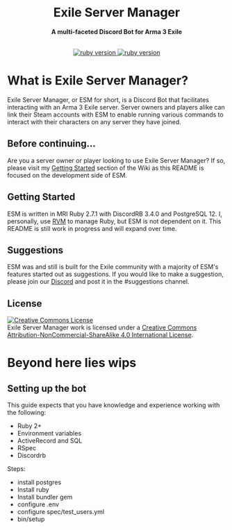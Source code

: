 <div align="center">
  <br>
  <h1>Exile Server Manager</h1>
  <strong>A multi-faceted Discord Bot for Arma 3 Exile</strong>
</div>
<br>
<p align="center">
  <a href="https://www.ruby-lang.org/en/">
    <img src="https://img.shields.io/badge/Ruby-v2.7.1-green.svg" alt="ruby version">
  </a>
  <a href="https://www.esmbot.com/releases">
    <img src="https://img.shields.io/badge/ESM-v2.0-blue.svg" alt="ruby version">
  </a>
</p>

# What is Exile Server Manager?
Exile Server Manager, or ESM for short, is a Discord Bot that facilitates interacting with an Arma 3 Exile server. Server owners and players alike can link their Steam accounts with ESM to enable running various commands to interact with their characters on any server they have joined.

## Before continuing...
Are you a server owner or player looking to use Exile Server Manager? If so, please visit my <a href="https://www.esmbot.com/wiki">Getting Started</a> section of the Wiki as this README is focused on the development side of ESM.

## Getting Started
ESM is written in MRI Ruby 2.7.1 with DiscordRB 3.4.0 and PostgreSQL 12. I, personally, use <a href="https://rvm.io/">RVM</a> to manage Ruby, but ESM is not dependent on it. This README is still work in progress and will expand over time.

## Suggestions
ESM was and still is built for the Exile community with a majority of ESM's features started out as suggestions. If you would like to make a suggestion, please join our <a href="https://esmbot.com/join">Discord</a> and post it in the #suggestions channel.

## License
<a rel="license" href="http://creativecommons.org/licenses/by-nc-sa/4.0/"><img alt="Creative Commons License" style="border-width:0" src="https://i.creativecommons.org/l/by-nc-sa/4.0/88x31.png" /></a><br />Exile Server Manager work is licensed under a <a rel="license" href="http://creativecommons.org/licenses/by-nc-sa/4.0/">Creative Commons Attribution-NonCommercial-ShareAlike 4.0 International License</a>.

# Beyond here lies wips

## Setting up the bot
This guide expects that you have knowledge and experience working with the following:

- Ruby 2+
- Environment variables
- ActiveRecord and SQL
- RSpec
- Discordrb

Steps:

- install postgres
- Install ruby
- Install bundler gem
- configure .env
- configure spec/test_users.yml
- bin/setup
